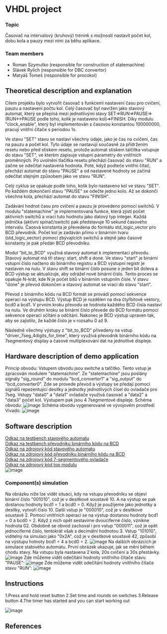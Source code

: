 # VHDL project

### Topic


Časovač na intervalový (kruhový) trénink s možností nastavit počet kol, dobu kola a pauzy mezi nimi za běhu aplikace.


### Team members

* Roman Szymutko (responsible for construction of statemachine)
* Slávek Rylich (responsible for DBC convertor)
* Matyáš Tomeš (responsible for procokol)

## Theoretical description and explanation

Cílem projektu bylo vytvořit časovač s funkcemi nastavení času pro cvičení, pauzu a nastavení počtu kol. Celý časovač byl navržen jako stavový automat, který se přepíná mezi jednotlivými stavy SET=>RUN=>PAUSE=>(RUN<->PAUSE podle toho, kolik je nastaveno kol)=>FINISH. Díky modulu "clock_enable", který byl implementován s časovou konstantou 100000000, pracují vnitřní čítače s periodou 1s.

Ve stavu "SET" stavu se nastaví všechny údaje, jako je čas na cvičení, čas na pauzu a počet kol. Tyto údaje se nastavují současně za přídržením resetu nebo před stiskem resetu, protože automat stiskem talčítka vstupuje do stavu "SET", ve kterém zapisuje vstupní parametry do vnitřních proměnných. Po uvolnění tlačítka resetu přechází časovač do stavu "RUN" a začne se odečítat nastavená hodnota. Poté, když podteče vnitřní čítač, přechází automat do stavu "PAUSE" a od nastavené hodnoty se začíná odečítat stejným způsobem jako ve stavu "RUN".

Celý cyklus se opakuje podle toho, kolik bylo nastaveno kol ve stavu "SET". Po každém dokončení stavu "PAUSE" se odečte jedno kolo. Až se dokončí všechna kola, přechází automat do stavu "FINISH".

Zadávání hodnot času pro cvičení a pauzu je provedeno pomocí switchů. V modulu "statemachine" je implementovaná funkce, která zjistí počet aktivních switchů a vrací tuto hodnotu jako datový typ integer. Každá jednička (aktivní spínač/switch) pak představuje 10 sekund časového intervalu. Čaosvá konstanta je převedena do formátu std_logic_vector pro BCD převodník. Počet kol je zadáván přímo v binárním tvaru (std_logic_vector) pomocí zbývajících switchů a stejně jako časové konstanty je pak předán BCD převodníku.


Modul "bit_to_BCD" využívá stavový automat k implementaci převodu. Stavový automat má tři stavy: start, shift a done. Ve stavu "start" je binární vstupní číslo načteno do binárního registru a BCD výstupní registr je nastaven na nulu. V stavu shift se binární číslo posune o jeden bit doleva a BCD výstup se aktualizuje, aby odrážel nové binární číslo. Tento proces se opakuje N-krát, kde N je počet bitů v binárním vstupním čísle. V stavu "done" je převod dokončen a stavový automat se vrací do stavu "start".

Převod z binárního kódu na BCD formát se provádí pomocí sekvence operací na výstupu BCD. Výstup BCD je rozdělen na dva čtyřbitové vektory, bcd0 a bcd1. V prvním kroku převodu se hodnota každého BCD čísla nastaví na nulu. Ve druhém kroku se binární číslo převede do BCD formátu pomocí sekvence operací sčítání a odčítání. Nakonec je BCD výstup upraven tak, aby se zajistilo, že každé číslo je v rozsahu 0 až 9.

Následně všechny výstupy z "bit_to_BCD" přivedeny na vstup "driver_7seg_4digits_for_time", který využívá převodník binárního kódu na 7segmentový display a časové multiplexování dat na jednotlivé displeje.



## Hardware description of demo application
Princip obvodu: Vstupem obvodu jsou switche a talčitko. Tento vstup je zpracován modulem "statemachine". Ze "statemachine" jsou poslány signály "sig_round" do modulu "bcd_convertor1" a "sig_output" do "bcd_converter0". Zde se provede převod a výstupy se předají pomocí signálů repezentující desítky a jednotky jednotlivých čísel do ovladače pro 7seg. Vstupy "data0" a "data1" ovladače využívá časovač a "data2" a "data3" počet kol. Výstupem pak jsou 4 7segmentové displeje.
Schéma obvodu:
![image](img/schematic_visio.jpg)
Schéma obvodu vygenerované ve vývojovém prostředí Vivado:
![image](img/schematic_vivado.jpg)

## Software description
[Odkaz na testbench stavového automatu](2/2.srcs/sim_1/new/tb.vhd)
</br>
[Odkaz na testbench převodníku binárního kódu na BCD](project_final/project_final.srcs/sim_1/new/tb_bin_to_BCD.vhd)
</br>
[Odkaz na zdrojový kód stavového automatu](project_final/project_final.srcs/sources_1/new/statemachine.vhd)
</br>
[Odkaz na zdrojový kód převodníku binárního kódu na BCD](project_final/project_final.srcs/sources_1/new/bin_to_BCD.vhd)
</br>
[Odkaz na zdrojový kód 7-segmentového ovladače](project_final/project_final.srcs/sources_1/new/driver_7seg_4digits_for_timer.vhd)
</br>
[Odkaz na zdrojový kód top modulu](project_final/project_final.srcs/sources_1/new/top.vhd)
</br>
![image](img/state_dia.png)
### Component(s) simulation

Na obrázku níže lze vidět situaci, kdy na vstupu převodníku se objeví binární číslo "001010", což je v desitkové soustavě 10. A na výstup se pak dostanou hodnoty bcd1 = 1 a bcd0 = 0. Když je použijeme jako jednotky a desítky, vytvoří číslo 10.
Další vstup je "000010", což je v desitkové soustavě 2. Pomocí vnitřních operací se na výstup dostanou hodnoty bcd1 = 0 a bcd0 = 2. Když z nich opět sestavíme dvouciferné číslo, vznikne hodnota 02.
Obdobně se obvod zachoval i pro vstup "000011", což je opět jednociferné číslo, tentokrát však s decimální hodnotou 3.
Vstup "101010", viditelný na simulaci jako "0x2A", což je v desitkové soustavě 42, způsobí na výstupu hotnoty bcd1 = 4 a bcd0 = 2.
![image](img/sim_bcd.png)
Na dalších obrázcích je simulace statového automatu. První obrázek ukazuje, jak se mění během chodu stavy. Na vstupu byla nastavena 2 kola, 20s cvičení a 30s přestávky.
![image](img/sim_states.png)
Zde můžeme vidět odečítání hodnoty vnitřního čítače stavu "PAUSE":
![image](img/sim_state_pause.png)
Zde můžeme vidět odečítání hodnoty vnitřního čítače stavu "RUN":
![image](img/sim_state_run.png)
## Instructions


1.Press and hold reset button 
2.Set time and rounds on switches
3.Release button
4.The timer has started and you can start working out

![image](img/photo.jpg)
## References


